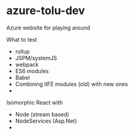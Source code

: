# azure-tolu-dev
Azure website for playing around

What to test
* rollup
* JSPM/systemJS
* webpack
* ES6 modules
* Babel
* Combining IIFE modules (old) with new ones
* 

Isomorphic React with
* Node (stream based)
* NodeServices (Asp.Net)
* 